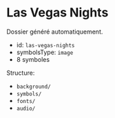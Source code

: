 # Las Vegas Nights

Dossier généré automatiquement.

- id: `las-vegas-nights`
- symbolsType: `image`
- 8 symboles

Structure:
- `background/`
- `symbols/`
- `fonts/`
- `audio/`


